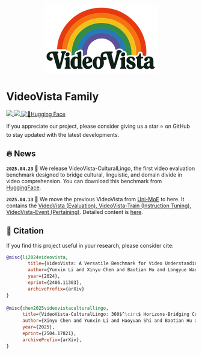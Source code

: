 
<div align="center">
  <img src="VideoVista-CulturalLingo/asset/VideoVista_no_bg_s.png" alt="VideoVista Logo" width="300"/>
</div>

#  VideoVista Family



<a src="https://img.shields.io/badge/cs.CV-2406.11303-b31b1b?logo=arxiv&logoColor=red" href="https://arxiv.org/abs/2406.11303"> <img src="https://img.shields.io/badge/cs.CV-2406.11303-b31b1b?logo=arxiv&logoColor=red">
</a> 
<a src="https://img.shields.io/badge/cs.CV-2406.11303-b31b1b?logo=arxiv&logoColor=red" href="https://arxiv.org/abs/2504.17821"> <img src="https://img.shields.io/badge/cs.CV-2504.17821-b31b1b?logo=arxiv&logoColor=red">
</a>
[![🤗Hugging Face](https://img.shields.io/badge/🤗Hugging_Face-VideoVista-yellow)](https://huggingface.co/collections/Uni-MoE/videovista-67f397b7eddc81cb207228a2)

If you appreciate our project, please consider giving us a star ⭐ on GitHub to stay updated with the latest developments.

## 🔥 News

**`2025.04.23`** 🚀 We release VideoVista-CulturalLingo, the first video evaluation benchmark designed to bridge cultural, linguistic, and domain divide in video comprehension. You can download this benchmark from [HuggingFace](https://huggingface.co/datasets/Uni-MoE/VideoVista-CulturalLingo).

**`2025.04.13`** 🎉 We move the previous VideoVista from [Uni-MoE](https://github.com/HITsz-TMG/UMOE-Scaling-Unified-Multimodal-LLMs) to here. It contains the [VideoVista (Evaluation), VideoVista-Train (Instruction Tuning), VideoVista-Event (Pertaining)](https://huggingface.co/collections/Uni-MoE/videovista-67f397b7eddc81cb207228a2). Detailed content is [here](https://github.com/HITsz-TMG/VideoVista/tree/main/VideoVista).




## :page_facing_up: Citation
If you find this project useful in your research, please consider cite:
```bibtex
@misc{li2024videovista,
        title={VideoVista: A Versatile Benchmark for Video Understanding and Reasoning}, 
        author={Yunxin Li and Xinyu Chen and Baotian Hu and Longyue Wang and Haoyuan Shi and Min Zhang},
        year={2024},
        eprint={2406.11303},
        archivePrefix={arXiv}
}

@misc{chen2025videovistaculturallingo,
      title={VideoVista-CulturalLingo: 360$^\circ$ Horizons-Bridging Cultures, Languages, and Domains in Video Comprehension}, 
      author={Xinyu Chen and Yunxin Li and Haoyuan Shi and Baotian Hu and Wenhan Luo and Yaowei Wang and Min Zhang},
      year={2025},
      eprint={2504.17821},
      archivePrefix={arXiv},
}
```
